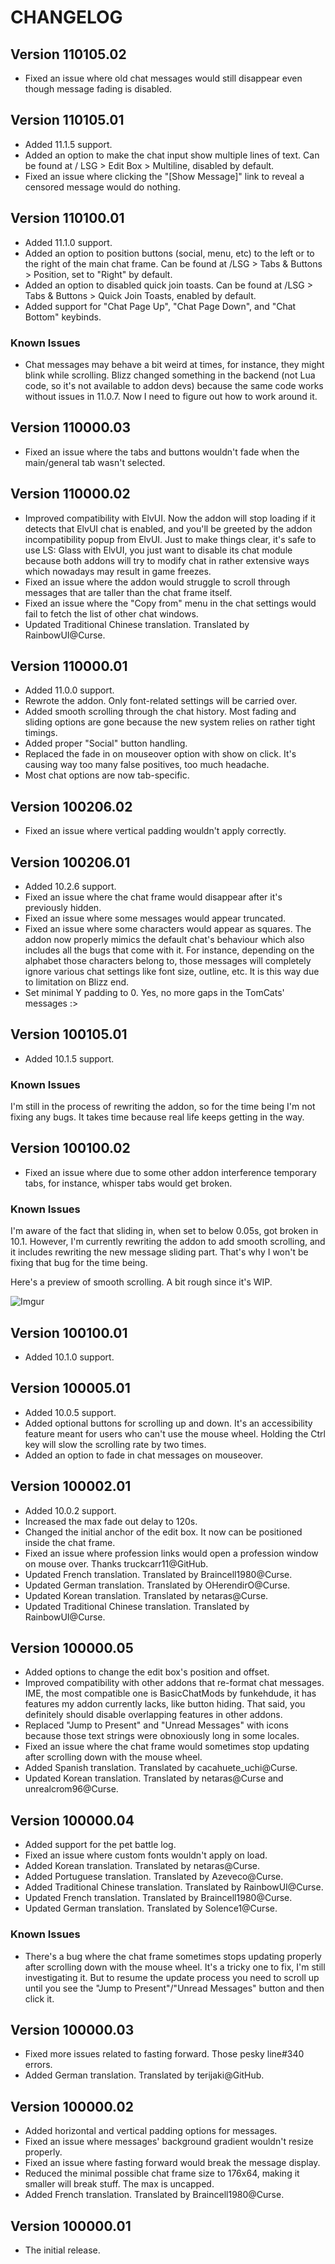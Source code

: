 # CHANGELOG

## Version 110105.02

- Fixed an issue where old chat messages would still disappear even though message fading is disabled.

## Version 110105.01

- Added 11.1.5 support.
- Added an option to make the chat input show multiple lines of text. Can be found at / LSG > Edit Box > Multiline,
  disabled by default.
- Fixed an issue where clicking the "[Show Message]" link to reveal a censored message would do nothing.

## Version 110100.01

- Added 11.1.0 support.
- Added an option to position buttons (social, menu, etc) to the left or to the right of the main chat frame. Can be
  found at /LSG > Tabs & Buttons > Position, set to "Right" by default.
- Added an option to disabled quick join toasts. Can be found at /LSG > Tabs & Buttons > Quick Join Toasts, enabled by
  default.
- Added support for "Chat Page Up", "Chat Page Down", and "Chat Bottom" keybinds. 

### Known Issues

- Chat messages may behave a bit weird at times, for instance, they might blink while scrolling. Blizz changed something
  in the backend (not Lua code, so it's not available to addon devs) because the same code works without issues in
  11.0.7. Now I need to figure out how to work around it.

## Version 110000.03

- Fixed an issue where the tabs and buttons wouldn't fade when the main/general tab wasn't selected.

## Version 110000.02

- Improved compatibility with ElvUI. Now the addon will stop loading if it detects that ElvUI chat is enabled, and
  you'll be greeted by the addon incompatibility popup from ElvUI. Just to make things clear, it's safe to use LS: Glass
  with ElvUI, you just want to disable its chat module because both addons will try to modify chat in rather extensive
  ways which nowadays may result in game freezes.
- Fixed an issue where the addon would struggle to scroll through messages that are taller than the chat frame itself.
- Fixed an issue where the "Copy from" menu in the chat settings would fail to fetch the list of other chat windows.
- Updated Traditional Chinese translation. Translated by RainbowUI@Curse.

## Version 110000.01

- Added 11.0.0 support.
- Rewrote the addon. Only font-related settings will be carried over.
- Added smooth scrolling through the chat history. Most fading and sliding options are gone because the new system
  relies on rather tight timings.
- Added proper "Social" button handling.
- Replaced the fade in on mouseover option with show on click. It's causing way too many false positives, too much
  headache.
- Most chat options are now tab-specific.

## Version 100206.02

- Fixed an issue where vertical padding wouldn't apply correctly.

## Version 100206.01

- Added 10.2.6 support.
- Fixed an issue where the chat frame would disappear after it's previously hidden.
- Fixed an issue where some messages would appear truncated.
- Fixed an issue where some characters would appear as squares. The addon now properly mimics the default chat's
  behaviour which also includes all the bugs that come with it. For instance, depending on the alphabet those characters
  belong to, those messages will completely ignore various chat settings like font size, outline, etc. It is this way 
  due to limitation on Blizz end.
- Set minimal Y padding to 0. Yes, no more gaps in the TomCats' messages :>

## Version 100105.01

- Added 10.1.5 support.

### Known Issues

I'm still in the process of rewriting the addon, so for the time being I'm not fixing any bugs. It takes time because
real life keeps getting in the way.

## Version 100100.02

- Fixed an issue where due to some other addon interference temporary tabs, for instance, whisper tabs would get broken.

### Known Issues

I'm aware of the fact that sliding in, when set to below 0.05s, got broken in 10.1. However, I'm currently rewriting the
addon to add smooth scrolling, and it includes rewriting the new message sliding part. That's why I won't be fixing
that bug for the time being.

Here's a preview of smooth scrolling. A bit rough since it's WIP.

![Imgur](https://i.imgur.com/vNNBczC.gif)

## Version 100100.01

- Added 10.1.0 support.

## Version 100005.01

- Added 10.0.5 support.
- Added optional buttons for scrolling up and down. It's an accessibility feature meant for users
  who can't use the mouse wheel. Holding the Ctrl key will slow the scrolling rate by two times.
- Added an option to fade in chat messages on mouseover.

## Version 100002.01

- Added 10.0.2 support.
- Increased the max fade out delay to 120s.
- Changed the initial anchor of the edit box. It now can be positioned inside the chat frame.
- Fixed an issue where profession links would open a profession window on mouse over. Thanks
  truckcarr11@GitHub.
- Updated French translation. Translated by Braincell1980@Curse.
- Updated German translation. Translated by OHerendirO@Curse.
- Updated Korean translation. Translated by netaras@Curse.
- Updated Traditional Chinese translation. Translated by RainbowUI@Curse.

## Version 100000.05

- Added options to change the edit box's position and offset.
- Improved compatibility with other addons that re-format chat messages. IME, the most compatible
  one is BasicChatMods by funkehdude, it has features my addon currently lacks, like button hiding.
  That said, you definitely should disable overlapping features in other addons.
- Replaced "Jump to Present" and "Unread Messages" with icons because those text strings were
  obnoxiously long in some locales.
- Fixed an issue where the chat frame would sometimes stop updating after scrolling down with the
  mouse wheel.
- Added Spanish translation. Translated by cacahuete_uchi@Curse.
- Updated Korean translation. Translated by netaras@Curse and unrealcrom96@Curse.

## Version 100000.04

- Added support for the pet battle log.
- Fixed an issue where custom fonts wouldn't apply on load. 
- Added Korean translation. Translated by netaras@Curse.
- Added Portuguese translation. Translated by Azeveco@Curse.
- Added Traditional Chinese translation. Translated by RainbowUI@Curse.
- Updated French translation. Translated by Braincell1980@Curse.
- Updated German translation. Translated by Solence1@Curse.

### Known Issues

- There's a bug where the chat frame sometimes stops updating properly after scrolling down with
  the mouse wheel. It's a tricky one to fix, I'm still investigating it. But to resume the update
  process you need to scroll up until you see the "Jump to Present"/"Unread Messages" button and
  then click it.

## Version 100000.03

- Fixed more issues related to fasting forward. Those pesky line#340 errors.
- Added German translation. Translated by terijaki@GitHub.

## Version 100000.02

- Added horizontal and vertical padding options for messages.
- Fixed an issue where messages' background gradient wouldn't resize properly.
- Fixed an issue where fasting forward would break the message display.
- Reduced the minimal possible chat frame size to 176x64, making it smaller will break stuff.
  The max is uncapped.
- Added French translation. Translated by Braincell1980@Curse.

## Version 100000.01

- The initial release.
